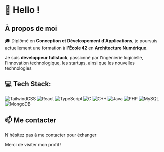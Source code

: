 # 👋 Hello !

## À propos de moi

🎓 Diplômé en **Conception et Développement d'Applications**, je poursuis actuellement une formation à **l'École 42** en **Architecture Numérique**.

 Je suis **développeur fullstack**,  passionné par l'ingénierie logicielle, l'innovation technologique, les startups, ainsi que les nouvelles technologies

## 💻 Tech Stack:
<img alt="TailwindCSS" src="https://img.shields.io/badge/tailwindcss-%2338B2AC.svg?style=for-the-badge&logo=tailwind-css&logoColor=white"/> <img alt="React" src="https://img.shields.io/badge/react-%2320232a.svg?style=for-the-badge&logo=react&logoColor=%2361DAFB"/> ![TypeScript](https://img.shields.io/badge/typescript-%23007ACC.svg?style=for-the-badge&logo=typescript&logoColor=white)  <img alt="C" src="https://img.shields.io/badge/c-%2300599C.svg?style=for-the-badge&logo=c&logoColor=white"/>  <img alt="C++" src="https://img.shields.io/badge/c++-%2300599C.svg?style=for-the-badge&logo=c%2B%2B&logoColor=white"/> <img alt="Java" src="https://img.shields.io/badge/java-%23ED8B00.svg?style=for-the-badge&logo=java&logoColor=white"/> <img alt="PHP" src="https://img.shields.io/badge/php-%23777BB4.svg?style=for-the-badge&logo=php&logoColor=white"/> <img alt="MySQL" src="https://img.shields.io/badge/mysql-%2300f.svg?style=for-the-badge&logo=mysql&logoColor=white"/> <img alt="MongoDB" src ="https://img.shields.io/badge/MongoDB-%234ea94b.svg?style=for-the-badge&logo=mongodb&logoColor=white"/>


## 📫 Me contacter

N'hésitez pas à me contacter pour échanger 

Merci de visiter mon profil ! 
